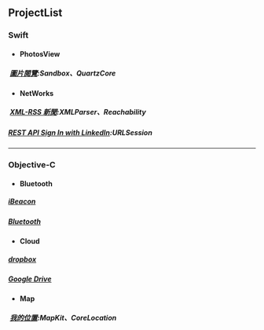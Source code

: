 ## ProjectList
### Swift
*  #### PhotosView  
#####  [圖片閱覽][photoView]:Sandbox、QuartzCore
[photoView]:https://github.com/ZihCiLai/PhotosView/
*  #### NetWorks  
#####  [XML-RSS 新聞][xml]:XMLParser、Reachability  
#####  [REST API Sign In with LinkedIn][Linkedin]:URLSession  
[xml]:https://github.com/ZihCiLai/parseXML/
[Linkedin]:https://github.com/ZihCiLai/Linkedin
***

### Objective-C
*  #### Bluetooth  
#####  [iBeacon][beacon]  
#####  [Bluetooth][ble]
[beacon]:https://github.com/ZihCiLai/iBeacon/
[ble]:https://github.com/ZihCiLai/bluetooth/
*  #### Cloud   
#####  [dropbox][dropbox]   
#####  [Google Drive][Gdrive]
[dropbox]:https://github.com/ZihCiLai/dropbox/
[Gdrive]:https://github.com/ZihCiLai/googleDrive/
*  #### Map  
#####  [我的位置][map]:MapKit、CoreLocation
[map]:https://github.com/ZihCiLai/Map/
